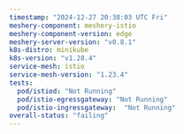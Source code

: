 ```yaml
---
timestamp: "2024-12-27 20:38:03 UTC Fri"
meshery-component: meshery-istio
meshery-component-version: edge
meshery-server-version: "v0.8.1"
k8s-distro: minikube
k8s-version: "v1.28.4"
service-mesh: istio
service-mesh-version: "1.23.4"
tests:
  pod/istiod: "Not Running"
  pod/istio-egressgateway: "Not Running"
  pod/istio-ingressgateway:  "Not Running"
overall-status: "failing"
---
```

